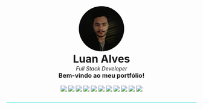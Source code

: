
<p align="center" style="margin: 0;">
  <img src="assets/me.jpeg" width="120" style="border-radius: 50%; object-fit: cover;" />
</p>

<h1 align="center" style="margin: 0;">Luan Alves</h1>
<p align="center" style="margin: 0;"><em>Full Stack Developer</em></p>

<h3 align="center" style="margin: 0;">Bem-vindo ao meu portfólio!</h3>
<br />
<p align="center" style="margin: 0;">
  <img src="https://img.shields.io/badge/PHP-777BB4?style=flat&logo=php&logoColor=4ADEDD&color=000" />
  <img src="https://img.shields.io/badge/JavaScript-F7DF1E?style=flat&logo=javascript&logoColor=4ADEDD&color=000" />
  <img src="https://img.shields.io/badge/React-61DAFB?style=flat&logo=react&logoColor=4ADEDD&color=000" />
  <img src="https://img.shields.io/badge/Python-3776AB?style=flat&logo=python&logoColor=4ADEDD&color=000" />
  <img src="https://img.shields.io/badge/SQL-4479A1?style=flat&logo=postgresql&logoColor=4ADEDD&color=000" />
  <img src="https://img.shields.io/badge/CSS-1572B6?style=flat&logo=css3&logoColor=4ADEDD&color=000" />
  <img src="https://img.shields.io/badge/HTML-E34F26?style=flat&logo=html5&logoColor=4ADEDD&color=000" />
  <img src="https://img.shields.io/badge/Go-00ADD8?style=flat&logo=go&logoColor=4ADEDD&color=000" />
  <img src="https://img.shields.io/badge/Linux-FCC624?style=flat&logo=linux&logoColor=4ADEDD&color=000" />
  <img src="https://img.shields.io/badge/Node.js-339933?style=flat&logo=node.js&logoColor=4ADEDD&color=000" />
  <img src="https://img.shields.io/badge/Electron-191970?style=flat&logo=electron&logoColor=4ADEDD&color=000" />
</p>


<p align="center" >
  <img src="assets/line.png?v=4" />
</p>
 